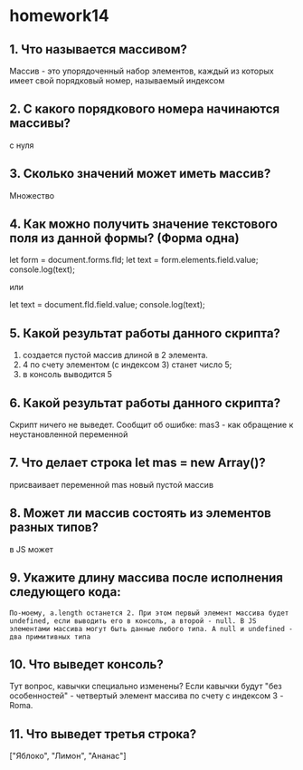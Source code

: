 # homework14

## 1. Что называется массивом?

Массив - это упорядоченный набор элементов, каждый из которых имеет свой порядковый номер, называемый индексом

## 2. С какого порядкового номера начинаются массивы?

с нуля

## 3. Сколько значений может иметь массив?

Множество


## 4. Как можно получить значение текстового поля из данной формы? (Форма одна)

let form = document.forms.fld;
let text = form.elements.field.value;
console.log(text);

или 

let text = document.fld.field.value;
console.log(text);
    
## 5. Какой результат работы данного скрипта?

1) создается пустой массив длиной в 2 элемента.
2) 4 по счету элементом (с индексом 3) станет число 5;
3) в консоль выводится 5
    
## 6. Какой результат работы данного скрипта?

Скрипт ничего не выведет. Сообщит об ошибке: mas3 - как обращение к неустановленной переменной
    
## 7. Что делает строка let mas = new Array()?

присваивает переменной mas новый пустой массив

## 8. Может ли массив состоять из элементов разных типов?

в JS может

## 9. Укажите длину массива после исполнения следующего кода:
    
    По-моему, a.length останется 2. При этом первый элемент массива будет undefined, если выводить его в консоль, а второй - null. В JS элементами массива могут быть данные любого типа. А null и undefined - два примитивных типа
    
## 10. Что выведет консоль?

Тут вопрос, кавычки специально изменены? Если кавычки будут "без особенностей" - четвертый элемент массива по счету с индексом 3 - Roma.
    
## 11. Что выведет третья строка?

["Яблоко", "Лимон", "Ананас"]

